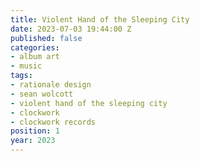 ```yaml
---
title: Violent Hand of the Sleeping City
date: 2023-07-03 19:44:00 Z
published: false
categories:
- album art
- music
tags:
- rationale design
- sean wolcott
- violent hand of the sleeping city
- clockwork
- clockwork records
position: 1
year: 2023
---
```


